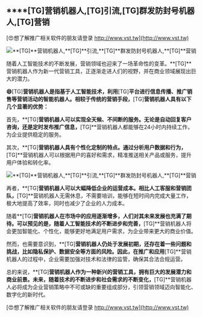 ## ****[TG]**营销机器人,**[TG]**引流,**[TG]**群发防封号机器人,**[TG]**营销**

[😍想了解推广相关软件的朋友请登录 http://www.vst.tw](http://www.vst.tw)

 <center><img src="https://vst.tw/MP4/tuiguang/png/3.png" alt="**[TG]**营销机器人,**[TG]**引流,**[TG]**群发防封号机器人,**[TG]**营销"></center>

随着人工智能技术的不断发展，营销领域也迎来了一场革命性的变革。**[TG]**营销机器人作为新一代营销工具，正逐渐走进人们的视野，并在商业领域展现出巨大的潜力。

**😄**[TG]**营销机器人是指基于人工智能技术，利用**[TG]**平台进行信息传播、推广销售等营销活动的智能机器人。相较于传统的营销手段，**[TG]**营销机器人具有以下几个显著的优势：**

首先，**[TG]**营销机器人可以实现全天候、不间断的服务。无论是自动回复客户咨询，还是定时发布推广信息，**[TG]**营销机器人都能够在24小时内持续工作，为企业提供稳定的服务。

其次，**[TG]**营销机器人具有个性化定制的特点。通过分析用户数据和行为，**[TG]**营销机器人可以根据用户的喜好和需求，精准推送相关产品或服务，提升用户体验和转化率。

 <center><img src="https://vst.tw/MP4/tuiguang/png/6.png" alt="**[TG]**营销机器人,**[TG]**引流,**[TG]**群发防封号机器人,**[TG]**营销"></center>

再者，**[TG]**营销机器人可以大幅降低企业的运营成本。相比人工客服和营销团队，**[TG]**营销机器人无需休息，不需要培训，能够在短时间内完成大量工作，极大地提高了效率，同时也减少了企业的人力成本。

随着**[TG]**营销机器人在市场中的应用逐渐增多，人们对其未来发展也充满了期待。可以预见的是，随着人工智能技术的不断进步和完善，**[TG]**营销机器人将会更加智能化、个性化，能够更好地满足用户需求，为企业带来更大的商业价值。

然而，也需要意识到，**[TG]**营销机器人仍处于发展初期，还存在着一些问题和挑战，比如隐私保护、数据安全等方面的风险。因此，在推广和应用**[TG]**营销机器人的过程中，企业需要加强对技术和法律的监管，确保其合法合规运营。

总的来说，**[TG]**营销机器人作为一种新兴的营销工具，拥有巨大的发展潜力和商业前景。未来，随着技术的不断进步和社会需求的不断变化，**[TG]**营销机器人必将成为企业营销策略中不可或缺的重要组成部分，引领营销领域迈向智能化、数字化的新时代。

[😍想了解推广相关软件的朋友请登录 http://www.vst.tw](http://www.vst.tw)



